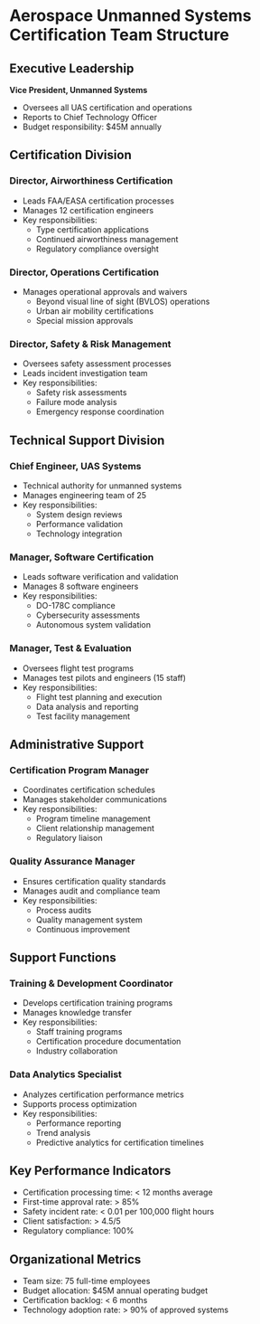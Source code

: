 # Aerospace Unmanned Systems Certification Team Structure

## Executive Leadership
**Vice President, Unmanned Systems**
- Oversees all UAS certification and operations
- Reports to Chief Technology Officer
- Budget responsibility: $45M annually

## Certification Division

### **Director, Airworthiness Certification**
- Leads FAA/EASA certification processes
- Manages 12 certification engineers
- Key responsibilities:
  - Type certification applications
  - Continued airworthiness management
  - Regulatory compliance oversight

### **Director, Operations Certification**
- Manages operational approvals and waivers
  - Beyond visual line of sight (BVLOS) operations
  - Urban air mobility certifications
  - Special mission approvals

### **Director, Safety & Risk Management**
- Oversees safety assessment processes
- Leads incident investigation team
- Key responsibilities:
  - Safety risk assessments
  - Failure mode analysis
  - Emergency response coordination

## Technical Support Division

### **Chief Engineer, UAS Systems**
- Technical authority for unmanned systems
- Manages engineering team of 25
- Key responsibilities:
  - System design reviews
  - Performance validation
  - Technology integration

### **Manager, Software Certification**
- Leads software verification and validation
- Manages 8 software engineers
- Key responsibilities:
  - DO-178C compliance
  - Cybersecurity assessments
  - Autonomous system validation

### **Manager, Test & Evaluation**
- Oversees flight test programs
- Manages test pilots and engineers (15 staff)
- Key responsibilities:
  - Flight test planning and execution
  - Data analysis and reporting
  - Test facility management

## Administrative Support

### **Certification Program Manager**
- Coordinates certification schedules
- Manages stakeholder communications
- Key responsibilities:
  - Program timeline management
  - Client relationship management
  - Regulatory liaison

### **Quality Assurance Manager**
- Ensures certification quality standards
- Manages audit and compliance team
- Key responsibilities:
  - Process audits
  - Quality management system
  - Continuous improvement

## Support Functions

### **Training & Development Coordinator**
- Develops certification training programs
- Manages knowledge transfer
- Key responsibilities:
  - Staff training programs
  - Certification procedure documentation
  - Industry collaboration

### **Data Analytics Specialist**
- Analyzes certification performance metrics
- Supports process optimization
- Key responsibilities:
  - Performance reporting
  - Trend analysis
  - Predictive analytics for certification timelines

## Key Performance Indicators
- Certification processing time: < 12 months average
- First-time approval rate: > 85%
- Safety incident rate: < 0.01 per 100,000 flight hours
- Client satisfaction: > 4.5/5
- Regulatory compliance: 100%

## Organizational Metrics
- Team size: 75 full-time employees
- Budget allocation: $45M annual operating budget
- Certification backlog: < 6 months
- Technology adoption rate: > 90% of approved systems
